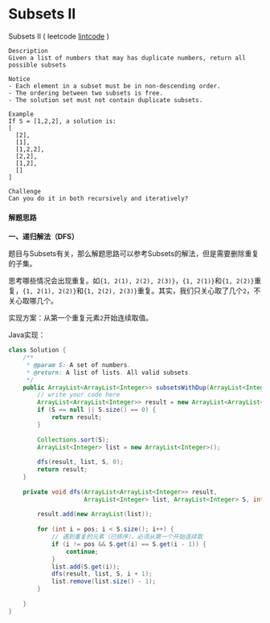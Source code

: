 # Subsets II

Subsets II ( leetcode [lintcode](http://www.lintcode.com/en/problem/subsets-ii/) )

```
Description
Given a list of numbers that may has duplicate numbers, return all possible subsets

Notice
- Each element in a subset must be in non-descending order.
- The ordering between two subsets is free.
- The solution set must not contain duplicate subsets.

Example
If S = [1,2,2], a solution is:
[
  [2],
  [1],
  [1,2,2],
  [2,2],
  [1,2],
  []
]

Challenge 
Can you do it in both recursively and iteratively?
```



#### 解题思路

**一、递归解法（DFS）**

题目与Subsets有关，那么解题思路可以参考Subsets的解法，但是需要删除重复的子集。

思考哪些情况会出现重复。如`{1, 2(1), 2(2), 2(3)}`，`{1, 2(1)}`和`{1, 2(2)}`重复，`{1, 2(1), 2(2)}`和`{1, 2(2), 2(3)}`重复。其实，我们只关心取了几个`2`，不关心取哪几个。

实现方案：从第一个重复元素`2`开始连续取值。

Java实现：

```java
class Solution {
    /**
     * @param S: A set of numbers.
     * @return: A list of lists. All valid subsets.
     */
    public ArrayList<ArrayList<Integer>> subsetsWithDup(ArrayList<Integer> S) {
        // write your code here
        ArrayList<ArrayList<Integer>> result = new ArrayList<ArrayList<Integer>>();
        if (S == null || S.size() == 0) {
            return result;
        }
        
        Collections.sort(S);
        ArrayList<Integer> list = new ArrayList<Integer>();
        
        dfs(result, list, S, 0);
        return result;
    }
    
    private void dfs(ArrayList<ArrayList<Integer>> result,
                     ArrayList<Integer> list, ArrayList<Integer> S, int pos) {
        
        result.add(new ArrayList(list));
        
        for (int i = pos; i < S.size(); i++) {
            // 遇到重复的元素（已排序），必须从第一个开始连续取
            if (i != pos && S.get(i) == S.get(i - 1)) {
                continue;
            }
            list.add(S.get(i));
            dfs(result, list, S, i + 1);
            list.remove(list.size() - 1);
        }
        
    }
}

```

